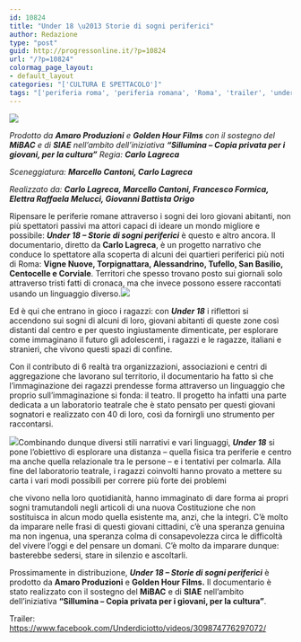 ```yaml
---
id: 10824
title: "Under 18 \u2013 Storie di sogni periferici"
author: Redazione
type: "post"
guid: http://progressonline.it/?p=10824
url: "/?p=10824"
colormag_page_layout:
- default_layout
categories: "['CULTURA E SPETTACOLO']"
tags: "['periferia roma', 'periferia romana', 'Roma', 'trailer', 'under 18']"
---
```


![](https://progressonline.it/wp-content/uploads/2019/03/Under-18_locandina-732x1024.png)

*Prodotto da **Amaro Produzioni** e **Golden Hour Films** con il sostegno del **MiBAC** e di **SIAE** nell’ambito dell’iniziativa **“Sillumina – Copia privata per i giovani, per la cultura”** Regia: **Carlo Lagreca***

*Sceneggiatura: **Marcello Cantoni, Carlo Lagreca***

*Realizzato da: **Carlo Lagreca, Marcello Cantoni, Francesco Formica, Elettra Raffaela Melucci, Giovanni Battista Origo***

Ripensare le periferie romane attraverso i sogni dei loro giovani abitanti, non più spettatori passivi ma attori capaci di ideare un mondo migliore e possibile: ***Under 18 – Storie di sogni periferici*** è questo e altro ancora. Il documentario, diretto da **Carlo Lagreca**, è un progetto narrativo che conduce lo spettatore alla scoperta di alcuni dei quartieri periferici più noti di Roma: **Vigne Nuove, Torpignattara, Alessandrino, Tufello, San Basilio, Centocelle e Corviale**. Territori che spesso trovano posto sui giornali solo attraverso tristi fatti di cronaca, ma che invece possono essere raccontati usando un linguaggio diverso.![](https://progressonline.it/wp-content/uploads/2019/03/Under-18_Vigne-Nuove-2-1024x576.jpeg)

Ed è qui che entrano in gioco i ragazzi: con ***Under 18*** i riflettori si accendono sui sogni di alcuni di loro, giovani abitanti di queste zone così distanti dal centro e per questo ingiustamente dimenticate, per esplorare come immaginano il futuro gli adolescenti, i ragazzi e le ragazze, italiani e stranieri, che vivono questi spazi di confine.

Con il contributo di 6 realtà tra organizzazioni, associazioni e centri di aggregazione che lavorano sul territorio, il documentario ha fatto sì che l’immaginazione dei ragazzi prendesse forma attraverso un linguaggio che proprio sull’immaginazione si fonda: il teatro. Il progetto ha infatti una parte dedicata a un laboratorio teatrale che è stato pensato per questi giovani sognatori e realizzato con 40 di loro, così da fornirgli uno strumento per raccontarsi.

![](https://progressonline.it/wp-content/uploads/2019/03/Under-18_Tufello-1-1024x576.jpg)Combinando dunque diversi stili narrativi e vari linguaggi, ***Under 18*** si pone l’obiettivo di esplorare una distanza – quella fisica tra periferie e centro ma anche quella relazionale tra le persone – e i tentativi per colmarla. Alla fine del laboratorio teatrale, i ragazzi coinvolti hanno provato a mettere su carta i vari modi possibili per correre più forte dei problemi

che vivono nella loro quotidianità, hanno immaginato di dare forma ai propri sogni tramutandoli negli articoli di una nuova Costituzione che non sostituisca in alcun modo quella esistente ma, anzi, che la integri. C’è molto da imparare nelle frasi di questi giovani cittadini, c’è una speranza genuina ma non ingenua, una speranza colma di consapevolezza circa le difficoltà del vivere l’oggi e del pensare un domani. C’è molto da imparare dunque: basterebbe sedersi, stare in silenzio e ascoltarli.

Prossimamente in distribuzione, ***Under 18 – Storie di sogni periferici*** è prodotto da **Amaro Produzioni** e **Golden Hour Films.** Il documentario è stato realizzato con il sostegno del **MiBAC** e di **SIAE** nell’ambito dell’iniziativa **“Sillumina – Copia privata per i giovani, per la cultura”**.

Trailer: <https://www.facebook.com/Underdiciotto/videos/309874776297072/>